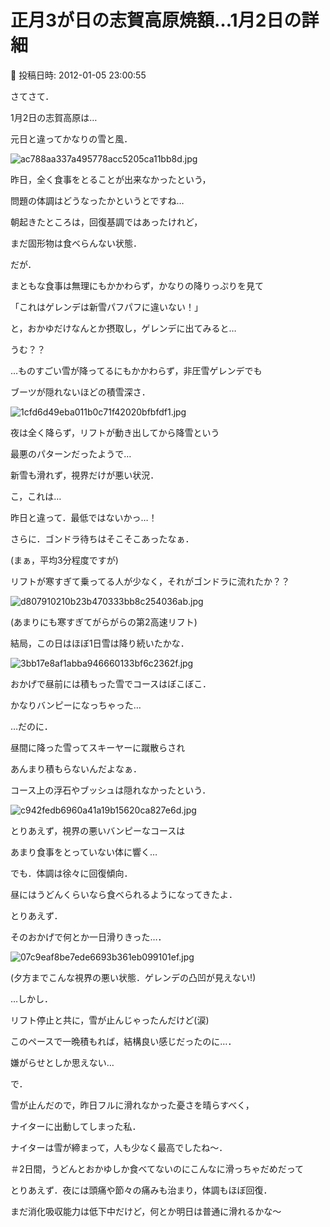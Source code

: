 # 正月3が日の志賀高原焼額…1月2日の詳細

📅 投稿日時: 2012-01-05 23:00:55

さてさて．


1月2日の志賀高原は…


元日と違ってかなりの雪と風．




![ac788aa337a495778acc5205ca11bb8d.jpg](images/ac788aa337a495778acc5205ca11bb8d.jpg)







昨日，全く食事をとることが出来なかったという，


問題の体調はどうなったかというとですね…


朝起きたところは，回復基調ではあったけれど，


まだ固形物は食べらんない状態．





だが．


まともな食事は無理にもかかわらず，かなりの降りっぷりを見て


「これはゲレンデは新雪パフパフに違いない！」


と，おかゆだけなんとか摂取し，ゲレンデに出てみると…





うむ？？


…ものすごい雪が降ってるにもかかわらず，非圧雪ゲレンデでも


ブーツが隠れないほどの積雪深さ．




![1cfd6d49eba011b0c71f42020bfbfdf1.jpg](images/1cfd6d49eba011b0c71f42020bfbfdf1.jpg)




夜は全く降らず，リフトが動き出してから降雪という


最悪のパターンだったようで…





新雪も滑れず，視界だけが悪い状況．


こ，これは…


昨日と違って．最低ではないかっ…！





さらに．ゴンドラ待ちはそこそこあったなぁ．


(まぁ，平均3分程度ですが)


リフトが寒すぎて乗ってる人が少なく，それがゴンドラに流れたか？？




![d807910210b23b470333bb8c254036ab.jpg](images/d807910210b23b470333bb8c254036ab.jpg)




(あまりにも寒すぎてがらがらの第2高速リフト)





結局，この日はほぼ1日雪は降り続いたかな．




![3bb17e8af1abba946660133bf6c2362f.jpg](images/3bb17e8af1abba946660133bf6c2362f.jpg)




おかげで昼前には積もった雪でコースはぼこぼこ．


かなりバンピーになっちゃった…





…だのに．


昼間に降った雪ってスキーヤーに蹴散らされ


あんまり積もらないんだよなぁ．


コース上の浮石やブッシュは隠れなかったという．




![c942fedb6960a41a19b15620ca827e6d.jpg](images/c942fedb6960a41a19b15620ca827e6d.jpg)




とりあえず，視界の悪いバンピーなコースは


あまり食事をとっていない体に響く…





でも．体調は徐々に回復傾向．


昼にはうどんくらいなら食べられるようになってきたよ．





とりあえず．


そのおかげで何とか一日滑りきった…．




![07c9eaf8be7ede6693b361eb099101ef.jpg](images/07c9eaf8be7ede6693b361eb099101ef.jpg)




(夕方までこんな視界の悪い状態．ゲレンデの凸凹が見えない!)





…しかし．


リフト停止と共に，雪が止んじゃったんだけど(涙)


このペースで一晩積もれば，結構良い感じだったのに…．


嫌がらせとしか思えない…





で．


雪が止んだので，昨日フルに滑れなかった憂さを晴らすべく，


ナイターに出動してしまった私．


ナイターは雪が締まって，人も少なく最高でしたね～．


＃2日間，うどんとおかゆしか食べてないのにこんなに滑っちゃだめだって





とりあえず．夜には頭痛や節々の痛みも治まり，体調もほぼ回復．


まだ消化吸収能力は低下中だけど，何とか明日は普通に滑れるかな～

